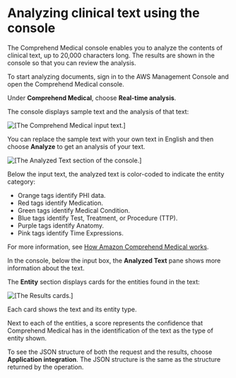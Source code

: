 # Analyzing clinical text using the console<a name="gettingstarted-console-analysis"></a>

The Comprehend Medical console enables you to analyze the contents of clinical text, up to 20,000 characters long\. The results are shown in the console so that you can review the analysis\.

To start analyzing documents, sign in to the AWS Management Console and open the Comprehend Medical console\.

Under **Comprehend Medical**, choose **Real\-time analysis**\.

The console displays sample text and the analysis of that text: 

![\[The Comprehend Medical input text.\]](http://docs.aws.amazon.com/comprehend-medical/latest/dev/images/input_console.png)

You can replace the sample text with your own text in English and then choose **Analyze** to get an analysis of your text\.

![\[The Analyzed Text section of the console.\]](http://docs.aws.amazon.com/comprehend-medical/latest/dev/images/Console_Output1.png)

Below the input text, the analyzed text is color\-coded to indicate the entity category:
+ Orange tags identify PHI data\.
+ Red tags identify Medication\.
+ Green tags identify Medical Condition\.
+ Blue tags identify Test, Treatment, or Procedure \(TTP\)\.
+ Purple tags identify Anatomy\.
+ Pink tags identify Time Expressions\.

For more information, see [How Amazon Comprehend Medical works](comprehendmedical-howitworks.md)\.

In the console, below the input box, the **Analyzed Text** pane shows more information about the text\.

The **Entity** section displays cards for the entities found in the text:

![\[The Results cards.\]](http://docs.aws.amazon.com/comprehend-medical/latest/dev/images/Console_Output2.png)

Each card shows the text and its entity type\.

Next to each of the entities, a score represents the confidence that Comprehend Medical has in the identification of the text as the type of entity shown\.

To see the JSON structure of both the request and the results, choose **Application integration**\. The JSON structure is the same as the structure returned by the operation\.